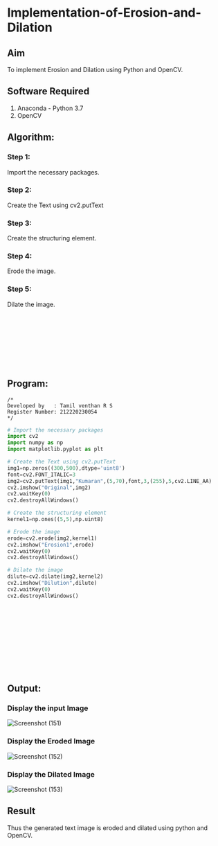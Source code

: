 # Implementation-of-Erosion-and-Dilation
## Aim
To implement Erosion and Dilation using Python and OpenCV.

## Software Required
1. Anaconda - Python 3.7
2. OpenCV

## Algorithm:
### Step 1:
Import the necessary packages.
### Step 2:
Create the Text using cv2.putText
### Step 3:
Create the structuring element.
### Step 4:
Erode the image.
### Step 5:
Dilate the image.
 <br><br><br><br> 
 
 <br><br>
 <br><br>
 
## Program:
```
/*
Developed by   : Tamil venthan R S
Register Number: 212220230054
*/
```
``` Python
# Import the necessary packages
import cv2
import numpy as np
import matplotlib.pyplot as plt

# Create the Text using cv2.putText
img1=np.zeros((300,500),dtype='uint8')
font=cv2.FONT_ITALIC=3
img2=cv2.putText(img1,"Kumaran",(5,70),font,3,(255),5,cv2.LINE_AA)
cv2.imshow("Original",img2)
cv2.waitKey(0)
cv2.destroyAllWindows()

# Create the structuring element
kernel1=np.ones((5,5),np.uint8)

# Erode the image
erode=cv2.erode(img2,kernel1)
cv2.imshow("Erosion1",erode)
cv2.waitKey(0)
cv2.destroyAllWindows()

# Dilate the image
dilute=cv2.dilate(img2,kernel2)
cv2.imshow("Dilution",dilute)
cv2.waitKey(0)
cv2.destroyAllWindows()
```

 
 
  <br><br><br><br> 
 
 <br><br>
 <br><br>
## Output:

### Display the input Image
![Screenshot (151)](https://user-images.githubusercontent.com/75235477/171098017-a4988fa3-b05c-4a29-8dbc-da12996e7ae8.png)

### Display the Eroded Image
![Screenshot (152)](https://user-images.githubusercontent.com/75235477/171098058-b30c505c-9765-44c6-8357-eb5c5721011e.png)

### Display the Dilated Image
![Screenshot (153)](https://user-images.githubusercontent.com/75235477/171098071-6d6c823b-ea0b-40c7-a72f-993525d15498.png)

## Result
Thus the generated text image is eroded and dilated using python and OpenCV.
